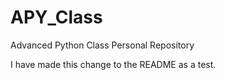 # APY_Class
Advanced Python Class Personal Repository


I have made this change to the README as a test.
